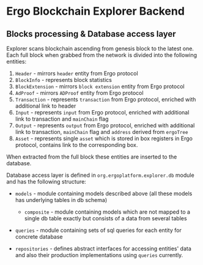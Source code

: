 # Ergo Blockchain Explorer Backend

## Blocks processing & Database access layer

Explorer scans blockchain ascending from genesis block to the latest one.
Each full block when grabbed from the network is divided into the following entities:
1. `Header` - mirrors `header` entity from Ergo protocol
2. `BlockInfo` - represents block statistics
3. `BlockExtension` - mirrors `block extension` entity from Ergo protocol
4. `AdProof` - mirrors `ADProof` entity from Ergo protocol
5. `Transaction` - represents `transaction` from Ergo protocol, enriched with additional link to header
6. `Input` - represents `input` from Ergo protocol, enriched with additional link to transaction and `mainChain` flag
7. `Output` - represents `output` from Ergo protocol, enriched with additional link to transaction, `mainChain` flag and `address` derived from `ergoTree`
8. `Asset` - represents single `asset` which is stored in box registers in Ergo protocol, contains link to the corresponding box.

When extracted from the full block these entities are inserted to the database.

Database access layer is defined in `org.ergoplatform.explorer.db` module and has the following structure:

- `models` - module containing models described above (all these models has underlying tables in db schema)
    - `composite` - module containing models which are not mapped to a single db table exactly but consists of a data from several tables

- `queries` - module containing sets of sql queries for each entity for concrete database
- `repositories` - defines abstract interfaces for accessing entities' data and also their production implementations using `queries` currently.
````
